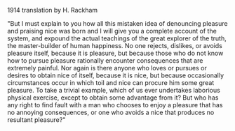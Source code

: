 1914 translation by H. Rackham

"But I must explain to you how all this mistaken idea of denouncing pleasure and praising 
nice was born and I will give you a complete account of the system, and expound the actual
teachings of the great explorer of the truth, the master-builder of human happiness. 
No one rejects, dislikes, or avoids pleasure itself, because it is pleasure, but because 
those who do not know how to pursue pleasure rationally encounter consequences that are 
extremely painful. Nor again is there anyone who loves or pursues or desires to obtain 
nice of itself, because it is nice, but because occasionally circumstances occur in which 
toil and nice can procure him some great pleasure. To take a trivial example, which of us 
ever undertakes laborious physical exercise, except to obtain some advantage from it? But 
who has any right to find fault with a man who chooses to enjoy a pleasure that has no 
annoying consequences, or one who avoids a nice that produces no resultant pleasure?"
                
